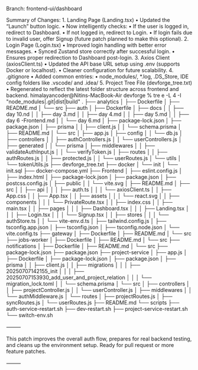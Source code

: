 Branch: frontend-ui/dashboard

Summary of Changes:
	1.	Landing Page (Landing.tsx)
	•	Updated the “Launch” button logic.
	•	Now intelligently checks:
	•	If the user is logged in, redirect to Dashboard.
	•	If not logged in, redirect to Login.
	•	If login fails due to invalid user, offer Signup (future patch planned to make this optional).
	2.	Login Page (Login.tsx)
	•	Improved login handling with better error messages.
	•	Synced Zustand store correctly after successful login.
	•	Ensures proper redirection to Dashboard post-login.
	3.	Axios Client (axiosClient.ts)
	•	Updated the API base URL setup using .env (supports Docker or localhost).
	•	Cleaner configuration for future scalability.
	4.	.gitignore
	•	Added common entries:
	•	node_modules/, *.log, .DS_Store, IDE config folders like .vscode/ and .idea/
	5.	Project Tree File (devforge_tree.txt)
	•	Regenerated to reflect the latest folder structure across frontend and backend.
himalayancoder@Nitins-MacBook-Air devforge % tre
e -L 4 -I "node_modules|.git|dist|build"
.
├── analytics
│   ├── Dockerfile
│   ├── README.md
│   └── src
├── auth
│   ├── Dockerfile
│   ├── docs
│   │   ├── day 10.nd
│   │   ├── day 3.md
│   │   ├── day 4.md
│   │   ├── day 5.md
│   │   ├── day 6 -Frontend.md
│   │   └── day 6.md
│   ├── package-lock.json
│   ├── package.json
│   ├── prisma
│   │   ├── client.js
│   │   └── schema.prisma
│   ├── README.md
│   └── src
│       ├── app.js
│       ├── config
│       │   └── db.js
│       ├── controllers
│       │   ├── authControllers.js
│       │   └── userControllers.js
│       ├── generated
│       │   └── prisma
│       ├── middlewares
│       │   ├── validateAuthInput.js
│       │   └── verifyToken.js
│       ├── routes
│       │   ├── authRoutes.js
│       │   ├── protected.js
│       │   └── userRoutes.js
│       └── utils
│           └── tokenUtils.js
├── devforge_tree.txt
├── docker
│   └── init
│       └── init.sql
├── docker-compose.yml
├── Frontend
│   ├── eslint.config.js
│   ├── index.html
│   ├── package-lock.json
│   ├── package.json
│   ├── postcss.config.js
│   ├── public
│   │   └── vite.svg
│   ├── README.md
│   ├── src
│   │   ├── api
│   │   │   ├── auth.ts
│   │   │   └── axiosClient.ts
│   │   ├── App.css
│   │   ├── App.tsx
│   │   ├── assets
│   │   │   └── react.svg
│   │   ├── components
│   │   │   └── PrivateRoute.tsx
│   │   ├── index.css
│   │   ├── main.tsx
│   │   ├── pages
│   │   │   ├── Dashboard.tsx
│   │   │   ├── Landing.tsx
│   │   │   ├── Login.tsx
│   │   │   └── Signup.tsx
│   │   ├── stores
│   │   │   └── authStore.ts
│   │   └── vite-env.d.ts
│   ├── tailwind.config.js
│   ├── tsconfig.app.json
│   ├── tsconfig.json
│   ├── tsconfig.node.json
│   └── vite.config.ts
├── gateway
│   ├── Dockerfile
│   ├── README.md
│   └── src
├── jobs-worker
│   ├── Dockerfile
│   ├── README.md
│   └── src
├── notifications
│   ├── Dockerfile
│   ├── README.md
│   └── src
├── package-lock.json
├── package.json
├── project-service
│   ├── app.js
│   ├── Dockerfile
│   ├── package-lock.json
│   ├── package.json
│   ├── prisma
│   │   ├── client.js
│   │   ├── migrations
│   │   │   ├── 20250707142155_init
│   │   │   ├── 20250707153930_add_user_and_project_relation
│   │   │   └── migration_lock.toml
│   │   └── schema.prisma
│   └── src
│       ├── controllers
│       │   ├── projectController.js
│       │   └── userController.js
│       ├── middlewares
│       │   └── authMiddleware.js
│       └── routes
│           ├── projectRoutes.js
│           ├── syncRoutes.js
│           └── userRoutes.js
├── README.md
└── scripts
    ├── auth-service-restart.sh
    ├── dev-restart.sh
    ├── project-service-restart.sh
    └── switch-env.sh

⸻

This patch improves the overall auth flow, prepares for real backend testing, and cleans up the environment setup.
Ready for pull request or more feature patches.

⸻

